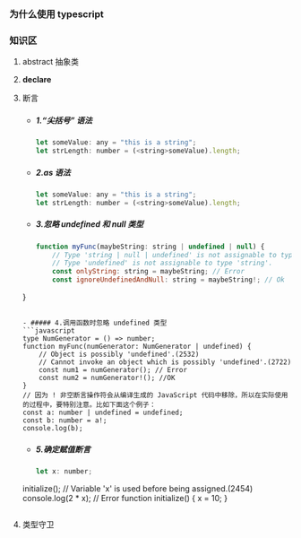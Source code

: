 ### 为什么使用 typescript







### 知识区

1. abstract 抽象类

2. **declare** 

3. 断言

   - ##### 1.“尖括号” 语法
     ```javascript
     let someValue: any = "this is a string";
     let strLength: number = (<string>someValue).length;
     ```

   - ##### 2.as 语法
     ```javascript
     let someValue: any = "this is a string";
     let strLength: number = (<string>someValue).length;
     ```

   - ##### 3.忽略 undefined 和 null 类型
     ```javascript
     function myFunc(maybeString: string | undefined | null) {
         // Type 'string | null | undefined' is not assignable to type 'string'.
         // Type 'undefined' is not assignable to type 'string'. 
         const onlyString: string = maybeString; // Error
         const ignoreUndefinedAndNull: string = maybeString!; // Ok
    }
     ```

   - ##### 4.调用函数时忽略 undefined 类型
     ```javascript
     type NumGenerator = () => number;
     function myFunc(numGenerator: NumGenerator | undefined) {
         // Object is possibly 'undefined'.(2532)
         // Cannot invoke an object which is possibly 'undefined'.(2722)
         const num1 = numGenerator(); // Error
         const num2 = numGenerator!(); //OK
     }
     // 因为 ! 非空断言操作符会从编译生成的 JavaScript 代码中移除，所以在实际使用的过程中，要特别注意。比如下面这个例子：
     const a: number | undefined = undefined;
     const b: number = a!;
     console.log(b); 
     ```

   - ##### 5.确定赋值断言
     ```javascript
     let x: number;
   initialize();
   // Variable 'x' is used before being assigned.(2454)
   console.log(2 * x); // Error
   function initialize() {
   		x = 10;
   }
     ```

4. 类型守卫



